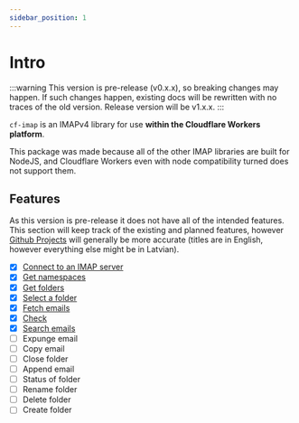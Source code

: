```yaml
---
sidebar_position: 1
---
```


# Intro

:::warning
This version is pre-release (v0.x.x), so breaking changes may happen. If such changes happen, existing docs will be rewritten with no traces of the old version. Release version will be v1.x.x.
:::

`cf-imap` is an IMAPv4 library for use **within the Cloudflare Workers platform**.

This package was made because all of the other IMAP libraries are built for NodeJS, and Cloudflare Workers even with node compatibility turned does not support them.

## Features

As this version is pre-release it does not have all of the intended features. This section will keep track of the existing and planned features, however [Github Projects](https://github.com/users/Exerra/projects/3) will generally be more accurate (titles are in English, however everything else might be in Latvian).

- [x] [Connect to an IMAP server](./init)
- [x] [Get namespaces](./namespaces)
- [x] [Get folders](./folders/get)
- [x] [Select a folder](./folders/select)
- [x] [Fetch emails](./emails/fetch)
- [x] [Check](./check)
- [x] [Search emails](./emails/search)
- [ ] Expunge email
- [ ] Copy email
- [ ] Close folder
- [ ] Append email
- [ ] Status of folder
- [ ] Rename folder
- [ ] Delete folder
- [ ] Create folder